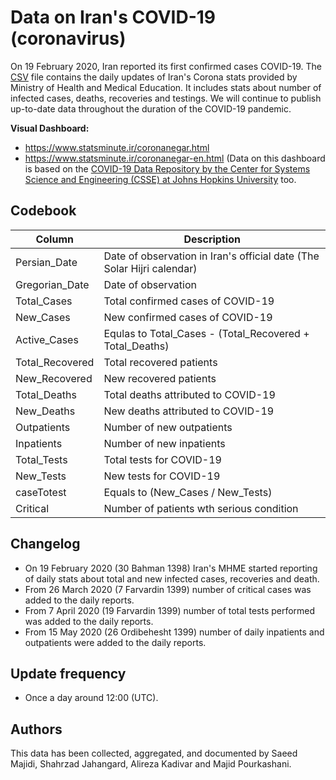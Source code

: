 # Data on Iran's COVID-19 (coronavirus)
On 19 February 2020, Iran reported its first confirmed cases COVID-19. The [CSV](https://github.com/smajidi/Iran-COVID-19-Data/blob/master/Iran_Dailly_Covid19_Stat.csv) 
file contains the daily updates of Iran's Corona stats provided by Ministry of Health and Medical Education. It includes stats about number of infected cases, deaths, recoveries and testings. We will continue to publish up-to-date data throughout the duration of the COVID-19 pandemic.

<b>Visual Dashboard:</b><br>
- https://www.statsminute.ir/coronanegar.html
- https://www.statsminute.ir/coronanegar-en.html (Data on this dashboard is based on the [COVID-19 Data Repository by the Center for Systems Science and Engineering (CSSE) at Johns Hopkins University](https://github.com/CSSEGISandData/COVID-19) too.

## Codebook
Column|Description
------|-----------
Persian_Date|Date of observation in Iran's official date (The Solar Hijri calendar)
Gregorian_Date|Date of observation
Total_Cases|Total confirmed cases of COVID-19
New_Cases|New confirmed cases of COVID-19
Active_Cases|Equlas to Total_Cases - (Total_Recovered + Total_Deaths)
Total_Recovered|Total recovered patients
New_Recovered|New recovered patients
Total_Deaths|Total deaths attributed to COVID-19
New_Deaths|New deaths attributed to COVID-19
Outpatients|Number of new outpatients
Inpatients|Number of new inpatients
Total_Tests|Total tests for COVID-19
New_Tests|New tests for COVID-19
caseTotest|Equals to (New_Cases / New_Tests)
Critical|Number of patients wth serious condition

## Changelog
 - On 19 February 2020 (30 Bahman 1398) Iran's MHME started reporting of daily stats about total and new infected cases, recoveries and death. 
 - From 26 March 2020 (7 Farvardin 1399) number of critical cases was added to the daily reports.
 - From 7 April 2020 (19 Farvardin 1399) number of total tests performed was added to the daily reports.
 - From 15 May 2020 (26 Ordibehesht 1399) number of daily inpatients and outpatients were added to the daily reports.

## Update frequency

* Once a day around 12:00 (UTC).

## Authors

This data has been collected, aggregated, and documented by Saeed Majidi, Shahrzad Jahangard, Alireza Kadivar and Majid Pourkashani.
